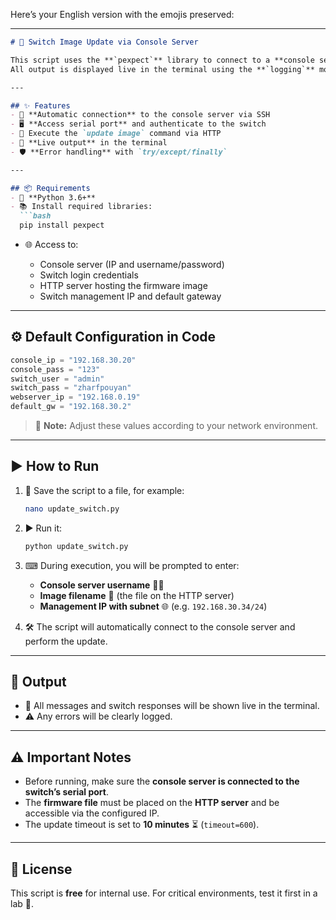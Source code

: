 Here’s your English version with the emojis preserved:

---

````markdown
# 🔄 Switch Image Update via Console Server

This script uses the **`pexpect`** library to connect to a **console server** and perform a **switch firmware update** via an **HTTP server**.  
All output is displayed live in the terminal using the **`logging`** module.  

---

## ✨ Features
- 🔌 **Automatic connection** to the console server via SSH  
- 🖥 **Access serial port** and authenticate to the switch  
- 🚀 Execute the `update image` command via HTTP  
- 👀 **Live output** in the terminal  
- 🛡 **Error handling** with `try/except/finally`  

---

## 📦 Requirements
- 🐍 **Python 3.6+**
- 📚 Install required libraries:
  ```bash
  pip install pexpect
````

* 🌐 Access to:

  * Console server (IP and username/password)
  * Switch login credentials
  * HTTP server hosting the firmware image
  * Switch management IP and default gateway

---

## ⚙ Default Configuration in Code

```python
console_ip = "192.168.30.20"
console_pass = "123"
switch_user = "admin"
switch_pass = "zharfpouyan"
webserver_ip = "192.168.0.19"
default_gw = "192.168.30.2"
```

> 📝 **Note:** Adjust these values according to your network environment.

---

## ▶ How to Run

1. 💾 Save the script to a file, for example:

   ```bash
   nano update_switch.py
   ```

2. ▶ Run it:

   ```bash
   python update_switch.py
   ```

3. ⌨ During execution, you will be prompted to enter:

   * **Console server username** 🧑‍💻
   * **Image filename** 📂 (the file on the HTTP server)
   * **Management IP with subnet** 🌐 (e.g. `192.168.30.34/24`)

4. 🛠 The script will automatically connect to the console server and perform the update.

---

## 📜 Output

* 📡 All messages and switch responses will be shown live in the terminal.
* ⚠ Any errors will be clearly logged.

---

## ⚠ Important Notes

* Before running, make sure the **console server is connected to the switch’s serial port**.
* The **firmware file** must be placed on the **HTTP server** and be accessible via the configured IP.
* The update timeout is set to **10 minutes** ⏳ (`timeout=600`).

---

## 📄 License

This script is **free** for internal use.
For critical environments, test it first in a lab 🧪.

```